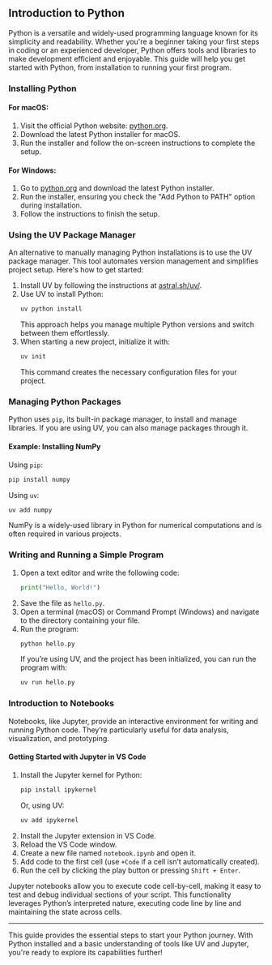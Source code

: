 ## Introduction to Python

Python is a versatile and widely-used programming language known for its simplicity and readability. Whether you're a beginner taking your first steps in coding or an experienced developer, Python offers tools and libraries to make development efficient and enjoyable. This guide will help you get started with Python, from installation to running your first program.

### Installing Python

#### For macOS:
1. Visit the official Python website: [python.org](https://www.python.org/downloads/macos/).
2. Download the latest Python installer for macOS.
3. Run the installer and follow the on-screen instructions to complete the setup.

#### For Windows:
1. Go to [python.org](https://www.python.org/downloads/windows/) and download the latest Python installer.
2. Run the installer, ensuring you check the "Add Python to PATH" option during installation.
3. Follow the instructions to finish the setup.

### Using the UV Package Manager

An alternative to manually managing Python installations is to use the UV package manager. This tool automates version management and simplifies project setup. Here's how to get started:

1. Install UV by following the instructions at [astral.sh/uv/](https://docs.astral.sh/uv/getting-started/installation/).
2. Use UV to install Python:
   ```sh
   uv python install
   ```
   This approach helps you manage multiple Python versions and switch between them effortlessly.
3. When starting a new project, initialize it with:
   ```sh
   uv init
   ```
   This command creates the necessary configuration files for your project.

### Managing Python Packages

Python uses `pip`, its built-in package manager, to install and manage libraries. If you are using UV, you can also manage packages through it.

#### Example: Installing NumPy

Using `pip`:
```sh
pip install numpy
```

Using `uv`:
```sh
uv add numpy
```

NumPy is a widely-used library in Python for numerical computations and is often required in various projects.

### Writing and Running a Simple Program

1. Open a text editor and write the following code:
    ```python
    print("Hello, World!")
    ```
2. Save the file as `hello.py`.
3. Open a terminal (macOS) or Command Prompt (Windows) and navigate to the directory containing your file.
4. Run the program:
    ```sh
    python hello.py
    ```
   If you’re using UV, and the project has been initialized, you can run the program with:
   ```sh
   uv run hello.py
   ```

### Introduction to Notebooks

Notebooks, like Jupyter, provide an interactive environment for writing and running Python code. They’re particularly useful for data analysis, visualization, and prototyping.

#### Getting Started with Jupyter in VS Code

1. Install the Jupyter kernel for Python:
    ```sh
    pip install ipykernel
    ```
    Or, using UV:
    ```sh
    uv add ipykernel
    ```
2. Install the Jupyter extension in VS Code.
3. Reload the VS Code window.
4. Create a new file named `notebook.ipynb` and open it.
5. Add code to the first cell (use `+Code` if a cell isn’t automatically created).
6. Run the cell by clicking the play button or pressing `Shift + Enter`.

Jupyter notebooks allow you to execute code cell-by-cell, making it easy to test and debug individual sections of your script. This functionality leverages Python’s interpreted nature, executing code line by line and maintaining the state across cells.

---

This guide provides the essential steps to start your Python journey. With Python installed and a basic understanding of tools like UV and Jupyter, you're ready to explore its capabilities further!

